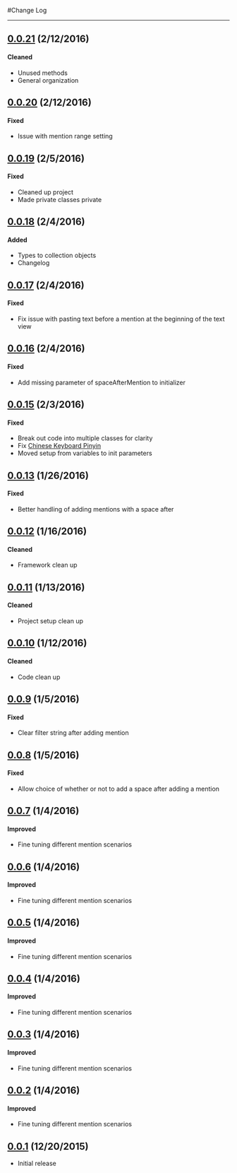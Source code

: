 #Change Log

--- 
## [0.0.21](https://github.com/szweier/SZMentions/releases/tag/0.0.21) (2/12/2016)

#### Cleaned
* Unused methods
* General organization

## [0.0.20](https://github.com/szweier/SZMentions/releases/tag/0.0.20) (2/12/2016)

#### Fixed
* Issue with mention range setting

## [0.0.19](https://github.com/szweier/SZMentions/releases/tag/0.0.19) (2/5/2016)

#### Fixed
* Cleaned up project
* Made private classes private

## [0.0.18](https://github.com/szweier/SZMentions/releases/tag/0.0.18) (2/4/2016)

#### Added
* Types to collection objects
* Changelog

## [0.0.17](https://github.com/szweier/SZMentions/releases/tag/0.0.17) (2/4/2016)

#### Fixed
* Fix issue with pasting text before a mention at the beginning of the text view

## [0.0.16](https://github.com/szweier/SZMentions/releases/tag/0.0.15) (2/4/2016)

#### Fixed
* Add missing parameter of spaceAfterMention to initializer

## [0.0.15](https://github.com/szweier/SZMentions/releases/tag/0.0.15) (2/3/2016)

#### Fixed
* Break out code into multiple classes for clarity
* Fix [Chinese Keyboard Pinyin](https://github.com/szweier/SZMentions/issues/2)
* Moved setup from variables to init parameters

## [0.0.13](https://github.com/szweier/SZMentions/releases/tag/0.0.13) (1/26/2016)

#### Fixed
* Better handling of adding mentions with a space after

## [0.0.12](https://github.com/szweier/SZMentions/releases/tag/0.0.12) (1/16/2016)

#### Cleaned
* Framework clean up

## [0.0.11](https://github.com/szweier/SZMentions/releases/tag/0.0.11) (1/13/2016)

#### Cleaned
* Project setup clean up

## [0.0.10](https://github.com/szweier/SZMentions/releases/tag/0.0.10) (1/12/2016)

#### Cleaned
* Code clean up

## [0.0.9](https://github.com/szweier/SZMentions/releases/tag/0.0.9) (1/5/2016)

#### Fixed
* Clear filter string after adding mention

## [0.0.8](https://github.com/szweier/SZMentions/releases/tag/0.0.8) (1/5/2016)

#### Fixed
* Allow choice of whether or not to add a space after adding a mention

## [0.0.7](https://github.com/szweier/SZMentions/releases/tag/0.0.7) (1/4/2016)

#### Improved
* Fine tuning different mention scenarios

## [0.0.6](https://github.com/szweier/SZMentions/releases/tag/0.0.6) (1/4/2016)

#### Improved
* Fine tuning different mention scenarios

## [0.0.5](https://github.com/szweier/SZMentions/releases/tag/0.0.5) (1/4/2016)

#### Improved
* Fine tuning different mention scenarios

## [0.0.4](https://github.com/szweier/SZMentions/releases/tag/0.0.4) (1/4/2016)

#### Improved
* Fine tuning different mention scenarios

## [0.0.3](https://github.com/szweier/SZMentions/releases/tag/0.0.3) (1/4/2016)

#### Improved
* Fine tuning different mention scenarios

## [0.0.2](https://github.com/szweier/SZMentions/releases/tag/0.0.2) (1/4/2016)

#### Improved
* Fine tuning different mention scenarios

## [0.0.1](https://github.com/szweier/SZMentions/releases/tag/0.0.1) (12/20/2015)
* Initial release
